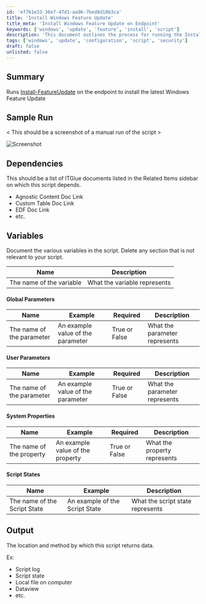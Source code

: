 ```yaml
---
id: 'ef761e33-36e7-47d1-aa96-7bed8d18b3ca'
title: 'Install Windows Feature Update'
title_meta: 'Install Windows Feature Update on Endpoint'
keywords: ['windows', 'update', 'feature', 'install', 'script']
description: 'This document outlines the process for running the Install-FeatureUpdate script to install the latest Windows Feature Update on an endpoint. It includes sample runs, dependencies, and detailed documentation of variables, parameters, and output methods.'
tags: ['windows', 'update', 'configuration', 'script', 'security']
draft: false
unlisted: false
---
```

## Summary

Runs [Install-FeatureUpdate](https://proval.itglue.com/DOC-5078775-12024905) on the endpoint to install the latest Windows Feature Update

## Sample Run

< This should be a screenshot of a manual run of the script >

![Screenshot](5078775/docs/10733549/images/)

## Dependencies

This should be a list of ITGlue documents listed in the Related Items sidebar on which this script depends.

- Agnostic Content Doc Link
- Custom Table Doc Link
- EDF Doc Link
- etc.

## Variables

Document the various variables in the script. Delete any section that is not relevant to your script.

| Name                          | Description                          |
|-------------------------------|--------------------------------------|
| The name of the variable      | What the variable represents         |

#### Global Parameters

| Name                          | Example                             | Required     | Description                          |
|-------------------------------|-------------------------------------|--------------|--------------------------------------|
| The name of the parameter     | An example value of the parameter   | True or False| What the parameter represents        |

#### User Parameters

| Name                          | Example                             | Required     | Description                          |
|-------------------------------|-------------------------------------|--------------|--------------------------------------|
| The name of the parameter     | An example value of the parameter   | True or False| What the parameter represents        |

#### System Properties

| Name                          | Example                             | Required     | Description                          |
|-------------------------------|-------------------------------------|--------------|--------------------------------------|
| The name of the property      | An example value of the property    | True or False| What the property represents         |

#### Script States

| Name                          | Example                             | Description                          |
|-------------------------------|-------------------------------------|--------------------------------------|
| The name of the Script State  | An example of the Script State      | What the script state represents     |

## Output

The location and method by which this script returns data.

Ex:

- Script log
- Script state
- Local file on computer
- Dataview
- etc.







